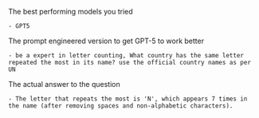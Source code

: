 

The best performing models you tried

    - GPT5 


The prompt engineered version to get GPT-5 to work better

    - be a expert in letter counting, What country has the same letter repeated the most in its name? use the official country names as per UN


The actual answer to the question

    - The letter that repeats the most is 'N', which appears 7 times in the name (after removing spaces and non-alphabetic characters).
